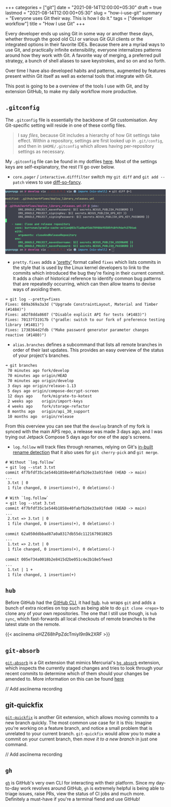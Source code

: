 +++
categories = ["git"]
date = "2021-08-14T12:00:00+05:30"
draft = true
lastmod = "2021-08-14T12:00:00+05:30"
slug = "how-i-use-git"
summary = "Everyone uses Git their way. This is how I do it."
tags = ["developer workflow"]
title = "How I use Git"
+++

Every developer ends up using Git in some way or another these days, whether through the good old CLI or various Git GUI clients or the integrated options in their favorite IDEs. Because there are a myriad ways to use Git, and practically infinite extensibility, everyone internalizes patterns around how they work with Git. A favorite way of merging, a preferred pull strategy, a bunch of shell aliases to save keystrokes, and so on and so forth.

Over time I have also developed habits and patterns, augmented by features present within Git itself as well as external tools that integrate with Git.

This post is going to be a overview of the tools I use with Git, and by extension GitHub, to make my daily workflow more productive.

## `.gitconfig`

The `.gitconfig` file is essentially the backbone of Git customisation. Any Git-specific setting will reside in one of these config files.

> I say _files_, because Git includes a hierarchy of how Git settings take effect. Within a repository, settings are first looked up in `.git/config`, and then in `$HOME/.gitconfig` which allows having per-repository settings as necessary.

My `.gitconfig` file can be found in my dotfiles [here][1]. Most of the settings keys are self-explanatory, the rest I'll go over below.

- `core.pager` / `interactive.difffilter` switch my `git diff` and `git add --patch` views to use [diff-so-fancy][2].

![diff-so-fancy rendering the diff of a commit][3]

- `pretty.fixes` adds a ['pretty'][10] format called `fixes` which lists commits in the style that is used by the Linux kernel developers to link to the commits which introduced the bug they're fixing in their current commit. It adds a chain of historical reference to identify common bug patterns that are repeatedly occurring, which can then allow teams to devise ways of avoiding them.

```
➜ git log --pretty=fixes
Fixes: 689a369a3a3d ("Upgrade ConstraintLayout, Material and Timber (#1484)")
Fixes: a82f8dda8607 ("Disable explicit API for tests (#1483)")
Fixes: 70137f31917b ("gradle: switch to our fork of preference testing library (#1481)")
Fixes: 1738364d2fdb ("Make password generator parameter changes reactive (#1480)")
```

- `alias.branches` defines a subcommand that lists all remote branches in order of their last updates. This provides an easy overview of the status of your project's branches.

```
➜ git branches
 70 minutes ago	fork/develop
 70 minutes ago	origin/HEAD
 70 minutes ago	origin/develop
 3 days ago	origin/release-1.13
 5 days ago	origin/compose-decrypt-screen
 12 days ago	fork/migrate-to-kotest
 2 weeks ago	origin/import-keys
 4 weeks ago	fork/storage-refactor
 8 months ago	origin/api_30_support
 10 months ago	origin/release
```

From this overview you can see that the `develop` branch of my fork is synced with the main APS repo, a release was made 3 days ago, and I was trying out Jetpack Compose 5 days ago for one of the app's screens.

- `log.follow` will track files through renames, relying on Git's [in-built rename detection][11] that it also uses for `git cherry-pick` and `git merge`.

```
# Without `log.follow`
➜ git log --stat 3.txt
commit 4f7bfdf35c1e544b1858e40fabfb26e33a91fde0 (HEAD -> main)
...
 3.txt | 0
 1 file changed, 0 insertions(+), 0 deletions(-)

# With `log.follow`
➜ git log --stat 3.txt
commit 4f7bfdf35c1e544b1858e40fabfb26e33a91fde0 (HEAD -> main)
...
 2.txt => 3.txt | 0
 1 file changed, 0 insertions(+), 0 deletions(-)

commit 62a050ddbbad87a0a8317db55dc1121679818825
...
 1.txt => 2.txt | 0
 1 file changed, 0 insertions(+), 0 deletions(-)

commit 005e734a0018b2e8415d2be051c4e2b18e5feee3
...
 1.txt | 1 +
 1 file changed, 1 insertion(+)
```

## `hub`

Before GitHub had the [GitHub CLI][4], it had [hub][5]. `hub` wraps `git` and adds a bunch of extra niceties on top such as being able to do `git clone <repo>` to clone any of your own repositories. The one that I still use though, is `hub sync`, which fast-forwards all local checkouts of remote branches to the latest state on the remote.

{{< asciinema oHZZ68hPpZdcTmiyI9n9k2XRF >}}

## `git-absorb`

[`git-absorb`][6] is a Git extension that mimics Mercurial's [`hg absorb`][7] extension, which inspects the currently staged changes and tries to look through your recent commits to determine which of them should your changes be amended to. More information on this can be found [here][8]

// Add asciinema recording

## git-quickfix

[`git-quickfix`][9] is another Git extension, which allows moving commits to a new branch quickly. The most common use case for it is this: Imagine you're working on a feature branch, and notice a small problem that is unrelated to your current branch. `git-quickfix` would allow you to make a commit on your current branch, then _move it to a new branch_ in just one command.

// Add asciinema recording

## `gh`

[`gh`][4] is GitHub's very own CLI for interacting with their platform. Since my day-to-day work revolves around GitHub, `gh` is extremely helpful is being able to triage issues, raise PRs, view the status of CI jobs and much more. Definitely a must-have if you're a terminal fiend and use GitHub!

[1]: https://msfjarvis.dev/g/dotfiles
[2]: https://github.com/so-fancy/diff-so-fancy
[3]: diff-so-fancy-screenshot.webp
[4]: https://cli.github.com/
[5]: https://hub.github.com/
[6]: https://github.com/tummychow/git-absorb
[7]: https://www.mercurial-scm.org/wiki/Release4.8
[8]: https://gregoryszorc.com/blog/2018/11/05/absorbing-commit-changes-in-mercurial-4.8/
[9]: https://github.com/siedentop/git-quickfix
[10]: https://git-scm.com/docs/pretty-formats
[11]: https://git-scm.com/docs/gitdiffcore#_diffcore_rename_for_detecting_renames_and_copies
